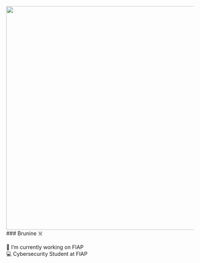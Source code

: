 <img align="right" height="600em" src=https://i.postimg.cc/SsZmkZGc/gitbanner.png>
### Brunine ☠️

💼 I’m currently working on FIAP <br>
💻 Cybersecurity Student at FIAP

<!--
**Brunine/Brunine** is a ✨ _special_ ✨ repository because its `README.md` (this file) appears on your GitHub profile.

Here are some ideas to get you started:

- 🔭 I’m currently working on FIAP
- 🌱 I’m currently learning ...
- 👯 I’m looking to collaborate on ...
- 🤔 I’m looking for help with ...
- 💬 Ask me about ...
- 📫 How to reach me: ...
- 😄 Pronouns: ...
- ⚡ Fun fact: ...
-->
